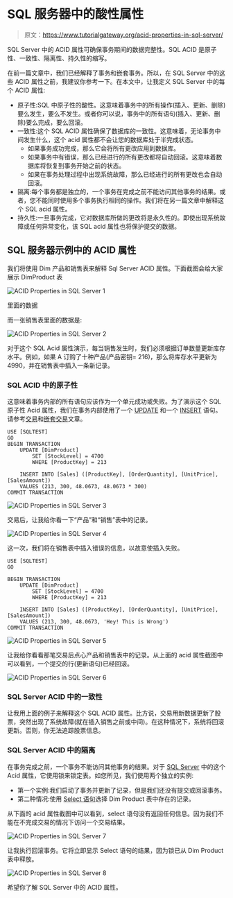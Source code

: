 # SQL 服务器中的酸性属性

> 原文：<https://www.tutorialgateway.org/acid-properties-in-sql-server/>

SQL Server 中的 ACID 属性可确保事务期间的数据完整性。SQL ACID 是原子性、一致性、隔离性、持久性的缩写。

在前一篇文章中，我们已经解释了事务和嵌套事务。所以，在 SQL Server 中的这些 ACID 属性之前，我建议你参考一下。在本文中，让我定义 SQL Server 中的每个 ACID 属性:

*   原子性:SQL 中原子性的酸性。这意味着事务中的所有操作(插入、更新、删除)要么发生，要么不发生。或者你可以说，事务中的所有语句(插入、更新、删除)要么完成，要么回滚。
*   一致性:这个 SQL ACID 属性确保了数据库的一致性。这意味着，无论事务中间发生什么，这个 acid 属性都不会让您的数据库处于半完成状态。
    *   如果事务成功完成，那么它会将所有更改应用到数据库。
    *   如果事务中有错误，那么已经进行的所有更改都将自动回滚。这意味着数据库将恢复到事务开始之前的状态。
    *   如果在事务处理过程中出现系统故障，那么已经进行的所有更改也会自动回滚。
*   隔离:每个事务都是独立的，一个事务在完成之前不能访问其他事务的结果。或者，您不能同时使用多个事务执行相同的操作。我们将在另一篇文章中解释这个 SQL acid 属性。
*   持久性:一旦事务完成，它对数据库所做的更改将是永久性的。即使出现系统故障或任何异常变化，该 SQL acid 属性也将保护提交的数据。

## SQL 服务器示例中的 ACID 属性

我们将使用 Dim 产品和销售表来解释 Sql Server ACID 属性。下面截图会给大家展示 DimProduct 表

![ACID Properties in SQL Server 1](img/bb689c8fd9f308fd44622270223fe258.png)

里面的数据

而一张销售表里面的数据是:

![ACID Properties in SQL Server 2](img/8ee4d0e8748b8dd8711b9299eb02401d.png)

对于这个 SQL Acid 属性演示，每当销售发生时，我们必须根据订单数量更新库存水平。例如，如果 A 订购了十种产品(产品密钥= 216)，那么将库存水平更新为 4990，并在销售表中插入一条新记录。

### SQL ACID 中的原子性

这意味着事务内部的所有语句应该作为一个单元成功或失败。为了演示这个 SQL 原子性 Acid 属性，我们在事务内部使用了一个 [UPDATE](https://www.tutorialgateway.org/sql-update-statement/) 和一个 [INSERT](https://www.tutorialgateway.org/sql-insert-statement/) 语句。请参考[交易](https://www.tutorialgateway.org/sql-transaction/)和[嵌套交易](https://www.tutorialgateway.org/nested-transactions-in-sql-server/)文章。

```
USE [SQLTEST]
GO
BEGIN TRANSACTION
	UPDATE [DimProduct]
		SET [StockLevel] = 4700
		WHERE [ProductKey] = 213

	INSERT INTO [Sales] ([ProductKey], [OrderQuantity], [UnitPrice], [SalesAmount])
	VALUES (213, 300, 48.0673, 48.0673 * 300)
COMMIT TRANSACTION
```

![ACID Properties in SQL Server 3](img/dc5c38dfb19d63bb3fb2ed9dfab8df3d.png)

交易后，让我给你看一下“产品”和“销售”表中的记录。

![ACID Properties in SQL Server 4](img/0d2676916ac4f4f99eac1eccc65b2316.png)

这一次，我们将在销售表中插入错误的信息，以故意使插入失败。

```
USE [SQLTEST]
GO

BEGIN TRANSACTION
	UPDATE [DimProduct]
		SET [StockLevel] = 4700
		WHERE [ProductKey] = 213

	INSERT INTO [Sales] ([ProductKey], [OrderQuantity], [UnitPrice], [SalesAmount])
	VALUES (213, 300, 48.0673, 'Hey! This is Wrong')
COMMIT TRANSACTION
```

![ACID Properties in SQL Server 5](img/f5a856be6fc2a8023cb49bf450cea8db.png)

让我给你看看那笔交易后点心产品和销售表中的记录。从上面的 acid 属性截图中可以看到，一个提交的行(更新语句)已经回滚。

![ACID Properties in SQL Server 6](img/2977bcae9dc8e5b56d90fa6b72e8b4f6.png)

### SQL Server ACID 中的一致性

让我用上面的例子来解释这个 SQL ACID 属性。比方说，交易用新数据更新了股票，突然出现了系统故障(就在插入销售之前或中间)。在这种情况下，系统将回滚更新。否则，你无法追踪股票信息。

### SQL Server ACID 中的隔离

在事务完成之前，一个事务不能访问其他事务的结果。对于 [SQL Server](https://www.tutorialgateway.org/sql/) 中的这个 Acid 属性，它使用锁来锁定表。如您所见，我们使用两个独立的实例:

*   第一个实例:我们启动了事务并更新了记录，但是我们还没有提交或回滚事务。
*   第二种情况:使用 [Select 语句](https://www.tutorialgateway.org/sql-select-statement/)选择 Dim Product 表中存在的记录。

从下面的 acid 属性截图中可以看到，select 语句没有返回任何信息。因为我们不能在不完成交易的情况下访问一个交易结果。

![ACID Properties in SQL Server 7](img/b97de0c546f968097db5c49b73458386.png)

让我执行回滚事务。它将立即显示 Select 语句的结果，因为锁已从 Dim Product 表中释放。

![ACID Properties in SQL Server 8](img/3edde94ccc7707b9353c808b4b3da7a4.png)

希望你了解 SQL Server 中的 ACID 属性。